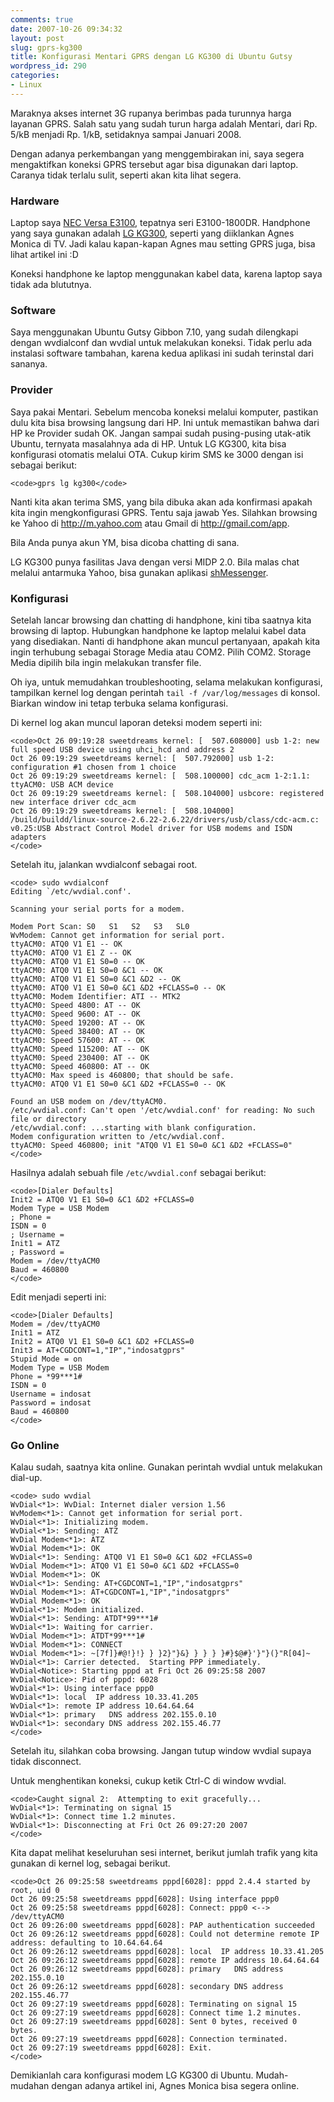 ```yaml
---
comments: true
date: 2007-10-26 09:34:32
layout: post
slug: gprs-kg300
title: Konfigurasi Mentari GPRS dengan LG KG300 di Ubuntu Gutsy
wordpress_id: 290
categories:
- Linux
---
```


Maraknya akses internet 3G rupanya berimbas pada turunnya harga layanan GPRS. Salah satu yang sudah turun harga adalah Mentari, dari Rp. 5/kB menjadi Rp. 1/kB, setidaknya sampai Januari 2008. 

Dengan adanya perkembangan yang menggembirakan ini, saya segera mengaktifkan koneksi GPRS tersebut agar bisa digunakan dari laptop. Caranya tidak terlalu sulit, seperti akan kita lihat segera. 





### Hardware


Laptop saya [NEC Versa E3100](http://minisites.nec-computers-ap.com/e3100/techspecs.html), tepatnya seri E3100-1800DR. Handphone yang saya gunakan adalah [LG KG300](http://tokolg.com/productsDetail.asp?item=KG300&kategori=HP), seperti yang diiklankan Agnes Monica di TV. Jadi kalau kapan-kapan Agnes mau setting GPRS juga, bisa lihat artikel ini :D

Koneksi handphone ke laptop menggunakan kabel data, karena laptop saya tidak ada blututnya.



### Software


Saya menggunakan Ubuntu Gutsy Gibbon 7.10, yang sudah dilengkapi dengan wvdialconf dan wvdial untuk melakukan koneksi. Tidak perlu ada instalasi software tambahan, karena kedua aplikasi ini sudah terinstal dari sananya.



### Provider


Saya pakai Mentari. Sebelum mencoba koneksi melalui komputer, pastikan dulu kita bisa browsing langsung dari HP. Ini untuk memastikan bahwa dari HP ke Provider sudah OK. Jangan sampai sudah pusing-pusing utak-atik Ubuntu, ternyata masalahnya ada di HP. 
Untuk LG KG300, kita bisa konfigurasi otomatis melalui OTA. Cukup kirim SMS ke 3000 dengan isi sebagai berikut: 

    
    <code>gprs lg kg300</code>



Nanti kita akan terima SMS, yang bila dibuka akan ada konfirmasi apakah kita ingin mengkonfigurasi GPRS. Tentu saja jawab Yes.
Silahkan browsing ke Yahoo di http://m.yahoo.com atau Gmail di http://gmail.com/app. 

Bila Anda punya akun YM, bisa dicoba chatting di sana.

LG KG300 punya fasilitas Java dengan versi MIDP 2.0. Bila malas chat melalui antarmuka Yahoo, bisa gunakan aplikasi [shMessenger](http://shmessenger.ro/lang_en/index.jsp).



### Konfigurasi


Setelah lancar browsing dan chatting di handphone, kini tiba saatnya kita browsing di laptop. Hubungkan handphone ke laptop melalui kabel data yang disediakan. Nanti di handphone akan muncul pertanyaan, apakah kita ingin terhubung sebagai Storage Media atau COM2. Pilih COM2. Storage Media dipilih bila ingin melakukan transfer file. 

Oh iya, untuk memudahkan troubleshooting, selama melakukan konfigurasi, tampilkan kernel log dengan perintah `tail -f /var/log/messages` di konsol. Biarkan window ini tetap terbuka selama konfigurasi.

Di kernel log akan muncul laporan deteksi modem seperti ini: 


    
    <code>Oct 26 09:19:28 sweetdreams kernel: [  507.608000] usb 1-2: new full speed USB device using uhci_hcd and address 2
    Oct 26 09:19:29 sweetdreams kernel: [  507.792000] usb 1-2: configuration #1 chosen from 1 choice
    Oct 26 09:19:29 sweetdreams kernel: [  508.100000] cdc_acm 1-2:1.1: ttyACM0: USB ACM device
    Oct 26 09:19:29 sweetdreams kernel: [  508.104000] usbcore: registered new interface driver cdc_acm
    Oct 26 09:19:29 sweetdreams kernel: [  508.104000] /build/buildd/linux-source-2.6.22-2.6.22/drivers/usb/class/cdc-acm.c: v0.25:USB Abstract Control Model driver for USB modems and ISDN adapters
    </code>



Setelah itu, jalankan wvdialconf sebagai root. 


    
    <code> sudo wvdialconf
    Editing `/etc/wvdial.conf'.
    
    Scanning your serial ports for a modem.
    
    Modem Port Scan: S0   S1   S2   S3   SL0  
    WvModem: Cannot get information for serial port.
    ttyACM0: ATQ0 V1 E1 -- OK
    ttyACM0: ATQ0 V1 E1 Z -- OK
    ttyACM0: ATQ0 V1 E1 S0=0 -- OK
    ttyACM0: ATQ0 V1 E1 S0=0 &C1 -- OK
    ttyACM0: ATQ0 V1 E1 S0=0 &C1 &D2 -- OK
    ttyACM0: ATQ0 V1 E1 S0=0 &C1 &D2 +FCLASS=0 -- OK
    ttyACM0: Modem Identifier: ATI -- MTK2
    ttyACM0: Speed 4800: AT -- OK
    ttyACM0: Speed 9600: AT -- OK
    ttyACM0: Speed 19200: AT -- OK
    ttyACM0: Speed 38400: AT -- OK
    ttyACM0: Speed 57600: AT -- OK
    ttyACM0: Speed 115200: AT -- OK
    ttyACM0: Speed 230400: AT -- OK
    ttyACM0: Speed 460800: AT -- OK
    ttyACM0: Max speed is 460800; that should be safe.
    ttyACM0: ATQ0 V1 E1 S0=0 &C1 &D2 +FCLASS=0 -- OK
    
    Found an USB modem on /dev/ttyACM0.
    /etc/wvdial.conf: Can't open '/etc/wvdial.conf' for reading: No such file or directory
    /etc/wvdial.conf: ...starting with blank configuration.
    Modem configuration written to /etc/wvdial.conf.
    ttyACM0: Speed 460800; init "ATQ0 V1 E1 S0=0 &C1 &D2 +FCLASS=0"
    </code>



Hasilnya adalah sebuah file `/etc/wvdial.conf` sebagai berikut:

    
    <code>[Dialer Defaults]
    Init2 = ATQ0 V1 E1 S0=0 &C1 &D2 +FCLASS=0
    Modem Type = USB Modem
    ; Phone = 
    ISDN = 0
    ; Username = 
    Init1 = ATZ
    ; Password = 
    Modem = /dev/ttyACM0
    Baud = 460800
    </code>



Edit menjadi seperti ini: 

    
    <code>[Dialer Defaults]
    Modem = /dev/ttyACM0
    Init1 = ATZ
    Init2 = ATQ0 V1 E1 S0=0 &C1 &D2 +FCLASS=0
    Init3 = AT+CGDCONT=1,"IP","indosatgprs"
    Stupid Mode = on
    Modem Type = USB Modem
    Phone = *99***1#
    ISDN = 0
    Username = indosat
    Password = indosat
    Baud = 460800
    </code>





### Go Online


Kalau sudah, saatnya kita online. Gunakan perintah wvdial untuk melakukan dial-up.

    
    <code> sudo wvdial
    WvDial<*1>: WvDial: Internet dialer version 1.56
    WvModem<*1>: Cannot get information for serial port.
    WvDial<*1>: Initializing modem.
    WvDial<*1>: Sending: ATZ
    WvDial Modem<*1>: ATZ
    WvDial Modem<*1>: OK
    WvDial<*1>: Sending: ATQ0 V1 E1 S0=0 &C1 &D2 +FCLASS=0
    WvDial Modem<*1>: ATQ0 V1 E1 S0=0 &C1 &D2 +FCLASS=0
    WvDial Modem<*1>: OK
    WvDial<*1>: Sending: AT+CGDCONT=1,"IP","indosatgprs"
    WvDial Modem<*1>: AT+CGDCONT=1,"IP","indosatgprs"
    WvDial Modem<*1>: OK
    WvDial<*1>: Modem initialized.
    WvDial<*1>: Sending: ATDT*99***1#
    WvDial<*1>: Waiting for carrier.
    WvDial Modem<*1>: ATDT*99***1#
    WvDial Modem<*1>: CONNECT
    WvDial Modem<*1>: ~[7f]}#@!}!} } }2}"}&} } } } }#}$@#}'}"}(}"R[04]~
    WvDial<*1>: Carrier detected.  Starting PPP immediately.
    WvDial<Notice>: Starting pppd at Fri Oct 26 09:25:58 2007
    WvDial<Notice>: Pid of pppd: 6028
    WvDial<*1>: Using interface ppp0
    WvDial<*1>: local  IP address 10.33.41.205
    WvDial<*1>: remote IP address 10.64.64.64
    WvDial<*1>: primary   DNS address 202.155.0.10
    WvDial<*1>: secondary DNS address 202.155.46.77
    </code>



Setelah itu, silahkan coba browsing. Jangan tutup window wvdial supaya tidak disconnect.

Untuk menghentikan koneksi, cukup ketik Ctrl-C di window wvdial. 

    
    <code>Caught signal 2:  Attempting to exit gracefully...
    WvDial<*1>: Terminating on signal 15
    WvDial<*1>: Connect time 1.2 minutes.
    WvDial<*1>: Disconnecting at Fri Oct 26 09:27:20 2007
    </code>



Kita dapat melihat keseluruhan sesi internet, berikut jumlah trafik yang kita gunakan di kernel log, sebagai berikut.

    
    <code>Oct 26 09:25:58 sweetdreams pppd[6028]: pppd 2.4.4 started by root, uid 0
    Oct 26 09:25:58 sweetdreams pppd[6028]: Using interface ppp0
    Oct 26 09:25:58 sweetdreams pppd[6028]: Connect: ppp0 <--> /dev/ttyACM0
    Oct 26 09:26:00 sweetdreams pppd[6028]: PAP authentication succeeded
    Oct 26 09:26:12 sweetdreams pppd[6028]: Could not determine remote IP address: defaulting to 10.64.64.64
    Oct 26 09:26:12 sweetdreams pppd[6028]: local  IP address 10.33.41.205
    Oct 26 09:26:12 sweetdreams pppd[6028]: remote IP address 10.64.64.64
    Oct 26 09:26:12 sweetdreams pppd[6028]: primary   DNS address 202.155.0.10
    Oct 26 09:26:12 sweetdreams pppd[6028]: secondary DNS address 202.155.46.77
    Oct 26 09:27:19 sweetdreams pppd[6028]: Terminating on signal 15
    Oct 26 09:27:19 sweetdreams pppd[6028]: Connect time 1.2 minutes.
    Oct 26 09:27:19 sweetdreams pppd[6028]: Sent 0 bytes, received 0 bytes.
    Oct 26 09:27:19 sweetdreams pppd[6028]: Connection terminated.
    Oct 26 09:27:19 sweetdreams pppd[6028]: Exit.
    </code>



Demikianlah cara konfigurasi modem LG KG300 di Ubuntu. Mudah-mudahan dengan adanya artikel ini, Agnes Monica bisa segera online.
